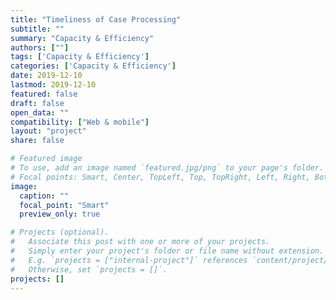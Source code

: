 ```yaml
---
title: "Timeliness of Case Processing"
subtitle: ""
summary: "Capacity & Efficiency"
authors: [""]
tags: ['Capacity & Efficiency']
categories: ['Capacity & Efficiency']
date: 2019-12-10
lastmod: 2019-12-10
featured: false
draft: false
open_data: ""
compatibility: ["Web & mobile"]
layout: "project"
share: false

# Featured image
# To use, add an image named `featured.jpg/png` to your page's folder.
# Focal points: Smart, Center, TopLeft, Top, TopRight, Left, Right, BottomLeft, Bottom, BottomRight.
image:
  caption: ""
  focal_point: "Smart"
  preview_only: true

# Projects (optional).
#   Associate this post with one or more of your projects.
#   Simply enter your project's folder or file name without extension.
#   E.g. `projects = ["internal-project"]` references `content/project/deep-learning/index.md`.
#   Otherwise, set `projects = []`.
projects: []
---
```





